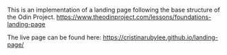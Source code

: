 This is an implementation of a landing page following the base structure of the Odin Project. https://www.theodinproject.com/lessons/foundations-landing-page

The live page can be found here:
https://cristinarubylee.github.io/landing-page/

